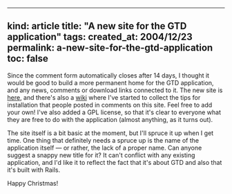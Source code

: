 -----
kind: article
title: "A new site for the GTD application"
tags:
created_at: 2004/12/23
permalink: a-new-site-for-the-gtd-application
toc: false
-----

<p>Since the comment form automatically closes after 14 days, I thought it would be good to build a more permanent home for the GTD application, and any news, comments or download links connected to it. The new site is <a href="http://www.rousette.org.uk/projects/">here</a>, and there's also a <a href="http://www.rousette.org.uk/projects/wiki/">wiki</a> where I've started to collect the tips for installation that people posted in comments on this site. Feel free to add your own! I've also added a GPL license, so that it's clear to everyone what they are free to do with the application (almost anything, as it turns out).</p>

<p>The site itself is a bit basic at the moment, but I'll spruce it up when I get time. One thing that definitely needs a spruce up is the name of the application itself &mdash; or rather, the lack of a proper name. Can anyone suggest a snappy new title for it? It can't conflict with any existing application, and I'd like it to reflect the fact that it's about GTD and also that it's built with Rails.</p>

<p>Happy Christmas!</p>


